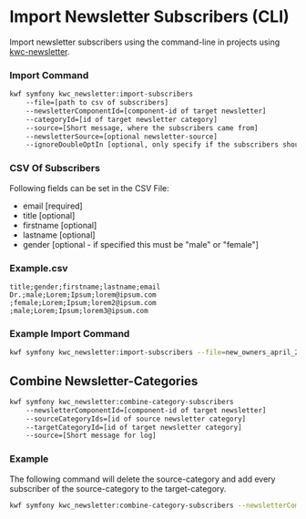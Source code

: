 # Import Newsletter Subscribers (CLI)

Import newsletter subscribers using the command-line in projects using [kwc-newsletter](https://github.com/koala-framework/kwc-newsletter).

### Import Command

```bash
kwf symfony kwc_newsletter:import-subscribers
    --file=[path to csv of subscribers]
    --newsletterComponentId=[component-id of target newsletter]
    --categoryId=[id of target newsletter category]
    --source=[Short message, where the subscribers came from]
    --newsletterSource=[optional newsletter-source]
    --ignoreDoubleOptIn [optional, only specify if the subscribers should be set to "active" immediately]
```

### CSV Of Subscribers

Following fields can be set in the CSV File:
- email [required]
- title [optional]
- firstname [optional]
- lastname [optional]
- gender [optional - if specified this must be "male" or "female"]

### Example.csv
```
title;gender;firstname;lastname;email
Dr.;male;Lorem;Ipsum;lorem@ipsum.com
;female;Lorem;Ipsum;lorem2@ipsum.com
;male;Lorem;Ipsum;lorem3@ipsum.com
```

### Example Import Command

```bash
kwf symfony kwc_newsletter:import-subscribers --file=new_owners_april_2020.csv --newsletterComponentId=root-at_newsletter --categoryId=1000 --source="New Owners April 2020"
```

## Combine Newsletter-Categories


```bash
kwf symfony kwc_newsletter:combine-category-subscribers
    --newsletterComponentId=[component-id of target newsletter]
    --sourceCategoryIds=[id of source newsletter category]
    --targetCategoryId=[id of target newsletter category]
    --source=[Short message for log]
```

### Example

The following command will delete the source-category and add every subscriber of the source-category to the target-category.

```bash
kwf symfony kwc_newsletter:combine-category-subscribers --newsletterComponentId=root_newsletter --sourceCategoryIds=200 --targetCategoryId=250 --source="Move subscribers from 200 into 250"
```
